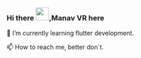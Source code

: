 ### Hi there <img src="https://raw.githubusercontent.com/MartinHeinz/MartinHeinz/master/wave.gif" width="30px">,Manav VR here

🌱 I’m currently learning flutter development.

📫 How to reach me, better don`t.

<!--
**MXNXV-ERR/MXNXV-ERR** is a ✨ _special_ ✨ repository because its `README.md` (this file) appears on your GitHub profile.

Here are some ideas to get you started:

- 🔭 I’m currently working on ...
- 🌱 I’m currently learning flutter development
- 👯 I’m looking to collaborate on ...
- 🤔 I’m looking for help with ...
- 💬 Ask me about ...
- 📫 How to reach me: ...
- 😄 Pronouns: ...
- ⚡ Fun fact: ...
-->
